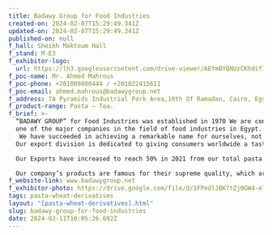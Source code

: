 ```yaml
---
title: Badawy Group for Food Industries
created-on: 2024-02-07T15:29:49.341Z
updated-on: 2024-02-07T15:29:49.341Z
published-on: null
f_hall: Sheikh Maktoum Hall
f_stand: M-E3
f_exhibitor-logo:
  url: https://lh3.googleusercontent.com/drive-viewer/AEYmBYQNUzCKhdifI1-SvfMTJNVpwbVbsUKShlOD-SDCq-H2QVyMmkpXljo-Q8BnUaX2z9Zjv1iO2JeoswBGp1sdYa3lhvHoLg=s1600
f_poc-name: Mr. Ahmed Mahrous
f_poc-phone: +201009800444 / +201022415611
f_poc-email: ahmed.mahrous@badawygroup.net
f_address: 7A Pyramids Industrial Park Area,10th Of Ramadan, Cairo, Egypt.
f_product-range: Pasta – Tea.
f_brief: >-
  “BADAWY GROUP” for Food Industries was established in 1970 We are considered
  one of the major companies in the field of food industries in Egypt.
   We have succeeded in achieving a remarkable name for ourselves, not only in the Egyptian market –but also in foreign markets as well. 
  Our export division is dedicated to giving consumers worldwide a taste of “Hawaa & Adam pasta “products. 

  Our Exports have increased to reach 50% in 2021 from our total pasta production. These Exports have succeeded in penetrating European, African, and Middle Eastern markets. In conjunction with visibly enhanced sales support and large-scale advertising and marketing campaigns, our products have gained very positive brand equity in the local market as well. Our unique quality products range from natural flour being packed according to the latest international standards 

  Our company’s products are famous for their supreme quality, which are checked by the “Quality Control Department “and managed by specialists with a high degree of scientific efficiency.
f_website-link: www.badawygroup.net
f_exhibitor-photo: https://drive.google.com/file/d/1FPedlJBK7tZj0GW4-eliwyS23XyKA6Q6/view?usp=drive_link
tags: pasta-wheat-derivatives
layout: "[pasta-wheat-derivatives].html"
slug: badawy-group-for-food-industries
date: 2024-02-11T16:05:26.692Z
---
```

